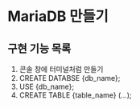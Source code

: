 # MariaDB 만들기

## 구현 기능 목록
1. 콘솔 창에 터미널처럼 만들기
2. CREATE DATABSE {db_name};
3. USE {db_name};
4. CREATE TABLE {table_name} (...);